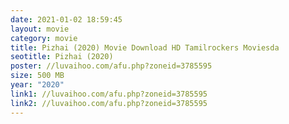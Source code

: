 ```yaml
---
date: 2021-01-02 18:59:45
layout: movie
category: movie
title: Pizhai (2020) Movie Download HD Tamilrockers Moviesda
seotitle: Pizhai (2020)
poster: //luvaihoo.com/afu.php?zoneid=3785595
size: 500 MB
year: "2020"
link1: //luvaihoo.com/afu.php?zoneid=3785595
link2: //luvaihoo.com/afu.php?zoneid=3785595
---
```

